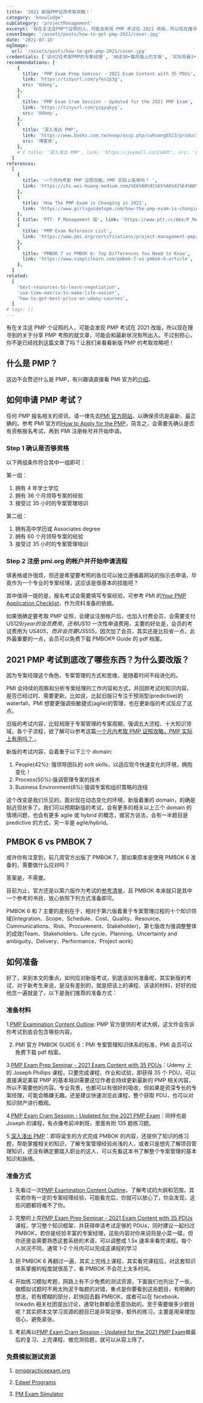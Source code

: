 ```yaml
---
title: '2021 新版PMP证照考取攻略！'
category: 'knowledge'
subCategory: 'projectManagement'
excerpt: '有在关注这PMP个证照的人，可能会发现 PMP 考试在 2021 改版，所以现在搜寻到的关于分享 PMP 考照的就文章，可能会和最新状况有所出入。不过别担心，你不是已经找到这篇文章了吗？让我们来看看新版PMP的考取攻略吧！'
coverImage: '/assets/posts/how-to-get-pmp-2021/cover.jpg'
date: '2021-07-18'
ogImage:
  url: '/assets/posts/how-to-get-pmp-2021/cover.jpg'
credentials: ['访问2位考取PMP的专案经理', '阅读30+篇网路上的文章', '实际观看3+个线上课程']
recommendations: [
    {
      title: 'PMP Exam Prep Seminar - 2021 Exam Content with 35 PDUs',
      link: 'https://tinyurl.com/yfen2p3g',
      src: 'Udemy',
    },
    {
      title: 'PMP Exam Cram Session - Updated for the 2021 PMP Exam',
      link: 'https://tinyurl.com/yzgyqkyg',
      src: 'Udemy',
    },
    {
      title: '深入浅出 PMP',
      link: 'https://www.books.com.tw/exep/assp.php/cwhuang0523/products/0010825895?utm_source=cwhuang0523&utm_medium=ap-books&utm_content=recommend&utm_campaign=ap-202108',
      src: '博客來',
    },
    # { title: '深入浅出 PMP', link: 'https://joymall.co/2sAdt', src: '金石堂' },
  ]
references:
  [
    {
      title: '一个月内考取 PMP 证照攻略，PMP 实际上有用吗？ ',
      link: 'https://chi-wei-huang.medium.com/%E6%88%91%E5%A6%82%E4%BD%95%E5%9C%A8%E4%B8%80%E5%80%8B%E6%9C%88%E5%85%A7%E5%8F%96%E5%BE%97pmp%E8%AD%89%E7%85%A7-project-management-professional-certification-544b2937adeb',
    },
    {
      title: 'How The PMP Exam is Changing in 2021',
      link: 'https://www.girlsguidetopm.com/how-the-pmp-exam-is-changing-next-year/',
    },
    { title: 'PTT- P_Management 版', link: 'https://www.ptt.cc/bbs/P_Management/index.html' },
    {
      title: 'PMP Exam Reference List',
      link: 'https://www.pmi.org/certifications/project-management-pmp/earn-the-pmp/pmp-exam-preparation/pmp-reference-list?utm_campaign=2021-07-19&utm_term=8912846&utm_content=educational&utm_source=email-sendgrid&utm_medium=979552',
    },
    {
      title: 'PMBOK 7 vs PMBOK 6: Top Differences You Need to Know',
      link: 'https://www.simplilearn.com/pmbok-7-vs-pmbok-6-article',
    },
  ]
related:
  [
    'best-resources-to-learn-negotiation',
    'use-time-matrix-to-make-life-easier',
    'how-to-get-best-price-on-udemy-courses',
  ]
# tags: []
---
```


有在关注这 PMP 个证照的人，可能会发现 PMP 考试在 2021 改版，所以现在搜寻到的关于分享 PMP 考照的就文章，可能会和最新状况有所出入。不过别担心，你不是已经找到这篇文章了吗？让我们来看看新版 PMP 的考取攻略吧！

## 什么是 PMP？

这边不会赘述什么是 PMP，有兴趣请直接看 PMI 官方的[介绍](https://www.pmi.org/certifications/project-management-pmp)。

## 如何申请 PMP 考试？

任何 PMP 报名相关的资讯，请一律先去[PMI 官方网站](https://www.pmi.org/)，以确保资讯是最新、最正确的。参考 PMI 官方的[How to Apply for the PMP](https://www.pmi.org/certifications/project-management-pmp/earn-the-pmp/how-to-apply)，简言之，会需要先确认是否有资格报名考试，再到 PMI 注册帐号并开始申请。

### Step 1 确认是否够资格

以下两组条件符合其中一组即可：

第一组：

1. 拥有 4 年学士学位
2. 拥有 36 个月领导专案的经验
3. 接受过 35 小时的专案管理培训

第二组：

1. 拥有高中学历或 Associates degree
2. 拥有 60 个月领导专案的经验
3. 接受过 35 小时的专案管理培训

### Step 2 注册 pmi.org 的帐户并开始申请流程

填表格或许很烦，但还是希望要考照的各位可以独立遵循着网站的指示去申请，毕竟作为一个专业的专案经理，这应该是很基本的技能吧？

其中值得一提的是，报名考试会需要填写专案经验，可参考 PMI 的[Your PMP Application Checklist](https://www.pmi.org/-/media/pmi/documents/public/pdf/certifications/your-pmp-application-checklist.pdf?v=598ade6b-8bd6-4ef5-a7d6-1d363a2b93d0)，作为资料准备的依据。

如果很确定要考取 PMP 证照，会建议注册帐户后，也加入付费会员，会需要支付 US$129/year 的会员费用，还有 US$10 一次性申请费用，主要的好处是，会员的考试费用为 US$405，而非会员要 US$555，因次加了会员，其实还是比较省一点，此外最重要的一点，会员可以免费下载 PMBOK® Guide 的 pdf 档案。

## 2021 PMP 考试到底改了哪些东西？为什么要改版？

因为专案经理这个角色、专案管理的方式和思维，是随着时间不段进化的。

PMI 会持续的观察和分析专案经理的工作内容和方式，并回顾考试的知识内容，是否已经过时、需要更新。比如说，比起旧版只专注于预测型(predictive)的 waterfall，PMI 想要更强调些敏捷式(agile)的管理，也在更新版的考试反应了这点。

旧版的考试内容，比较局限于专案管理的专案周期，强调五大流程、十大知识领域，各个子流程，欲了解可以参考这篇[一个月内考取 PMP 证照攻略，PMP 实际上有用吗？ ](https://chi-wei-huang.medium.com/%E6%88%91%E5%A6%82%E4%BD%95%E5%9C%A8%E4%B8%80%E5%80%8B%E6%9C%88%E5%85%A7%E5%8F%96%E5%BE%97pmp%E8%AD%89%E7%85%A7-project-management-professional-certification-544b2937adeb)。

新版的考试内容，会着重于以下三个 domain:

1. People(42%): 强领导团队的 soft skills，以适应现今快速变化的环境，拥抱变化！
2. Process(50%):强调管理专案的技术
3. Business Environment(8%):强调专案和组织策略的连结

这个改变是我们乐见的，面对现在动态变化的环境，新版着重的 domain，的确是贴近现状多了。我们可以预期新版的考试，会有更多的相关以上三个 domain 的情境问题，也会有更多 agile 或 hybrid 的概念，据官方说法，会有一半题目是 predictive 的方式，另一半是 agile/hybrid。

## PMBOK 6 vs PMBOK 7

或许你有注意到，前几周官方出版了 PMBOK 7，那如果原本是使用 PMBOK 6 准备的，需要做什么应对吗？

答案是，不需要。

目前为止，官方还是以第六版作为考试的[参考清单](https://www.pmi.org/certifications/project-management-pmp/earn-the-pmp/pmp-exam-preparation/pmp-reference-list?utm_campaign=2021-07-19&utm_term=8912846&utm_content=educational&utm_source=email-sendgrid&utm_medium=979552)，且 PMBOK 本来就只是其中一个参考的书目，放心依照下列方式准备即可。

PMBOK 6 和 7 主要的差别在于，相对于第六版着重于专案管理过程的十个知识领域(Integration、Scope、Schedule、Cost、Quality、Resource、Communications、Risk、Procurement、Stakeholder)，第七版改为强调整整体的成效(Team、Stakeholders、Life cycle、Planning、Uncertainty and ambiguity、Delivery、Performance、Project work)

## 如何准备

好了，来到本文的重点，如何应对新版考试，到底该如何准备呢，其实新版的考试，对于新考生来说，是没有差别的，就是把该上的课程、该读的材料，好好的给他念一遍就是了，以下是我们推荐的准备方式：

### 准备材料

1.[PMP Examination Content Outline](https://www.pmi.org/-/media/pmi/documents/public/pdf/certifications/pmp-examination-content-outline.pdf?v=ef41743a-9156-4137-a9a6-fd31e19a9668): PMP 官方提供的考试大纲，这文件会告诉你考试到底会包含哪些内容。

2. PMI 官方 PMBOK GUIDE 6：PMI 专案管理知识体系的标准，PMI 会员可以免费下载 pdf 档案。

3.[PMP Exam Prep Seminar - 2021 Exam Content with 35 PDUs](https://tinyurl.com/yfen2p3g)：Udemy 上的 Joseph Phillips 课程，只要完成课程、作业和试验，即获得 35 个 PDU，可以直接满足美容 PMP 的基本培训需要这位作者会持续更新最新的 PMP 相关内容，所以不需要他的内容。专业背景，也都可以有很好的吸收，但如果是资深专长的专案经理，可能会略嫌无趣。还是建议快速浏览此课程，整个获取 PDU，也可以对知识财产进行概观。

4.[PMP Exam Cram Session - Updated for the 2021 PMP Exam](https://tinyurl.com/yzgyqkyg)：同样也是 Joseph 的课程，有点像考前冲刺班，里面有附 135 题练习题。

5.[深入淺出 PMP](https://www.books.com.tw/exep/assp.php/cwhuang0523/products/0010825895?utm_source=cwhuang0523&utm_medium=ap-books&utm_content=recommend&utm_campaign=ap-202108)：即将诞生的方式完成 PMBOK 的内容，还提供了知识的练习题，帮助掌握相关的知识，了解专案管理经验尚浅的人，或者只是想先了解项目管理知识，还没有确定要踏入职业的这人，可以先看这本书了解整个专案管理的基本知识和脉络。

### 准备方式

1. 先看过一次[PMP Examination Content Outline](https://www.pmi.org/-/media/pmi/documents/public/pdf/certifications/pmp-examination-content-outline.pdf?v=ef41743a-9156-4137-a9a6-fd31e19a9668)，了解考试的大纲和范围，其实若你有一定的专案经理经验，可能看完后，你就可以放心了，你会发现，这些问题都将难不了你。

2. 完整的上完[PMP Exam Prep Seminar - 2021 Exam Content with 35 PDUs](https://tinyurl.com/y2tweyuc)课程，学习整个知识框架、并获得申请考试足够的 PDUs，同时建议一起扫过 PMBOK，若你是经验丰富的专案经理，这些内容对你来说将是小菜一碟，但你还是会需要熟悉这套系统的术语，可以调整成 1.5x 速率来看完课程。每个人状况不同，通常 1-2 个月内可以完成这课程的学习

3. 把 PMBOK 6 再翻过一遍，其实上完线上课程，其实看完课程后，对这套知识体系掌握的程度就很高了，看 PMBOK 不会花上太多时间。

4. 开始练习模拟考题，网路上有不少免费的测试资源，下面我们也列出了一些，做模拟试题时不用太拘泥于每题的对错，重点是你要看到这些题目，有明确的想法，若有模糊的部分，赶快回去翻 PMBOK，或者可以在 facebook、linkedin 相关社团提出讨论，通常社群都会愿意协助的。至于需要做多少题目呢？其实把本文学习资源的题目已是非常足够，额外的练习，主要是用来增加信心，避免紧张。

5. 考前再以[PMP Exam Cram Session - Updated for the 2021 PMP Exam](https://tinyurl.com/yh8gdpev)做最后的复习，上完课程、做完测验题，就可以从容上阵了。

### 免费模拟测试资源

1. [pmppracticeexam.org](https://www.pmppracticeexam.org/)

2. [Edwel Programs](https://www.edwel.com/Free-Resources/PMP-Certification-Practice-Exam.aspx)

3. [PM Exam Simulator](https://free.pm-exam-simulator.com/)
